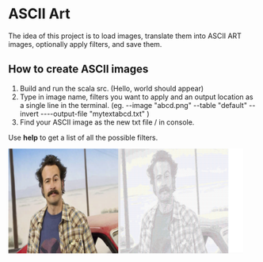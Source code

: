 # ASCII Art

The idea of this project is to load images, translate them into ASCII ART images, optionally apply filters, and save them.

## How to create ASCII images

1. Build and run the scala src. (Hello, world should appear)
2. Type in image name, filters you want to apply and an output location as a single line in the terminal. (eg. --image "abcd.png" --table "default" --invert ----output-file "mytextabcd.txt" )
3. Find your ASCII image as the new txt file / in console.

Use <b>help</b> to get a list of all the possible filters. 

<div style="display: flex;">
  <img src="/png.png" style="width: 44%;" />
  <img src="/ascii.png" style="width: 50%;" /> 
</div>

